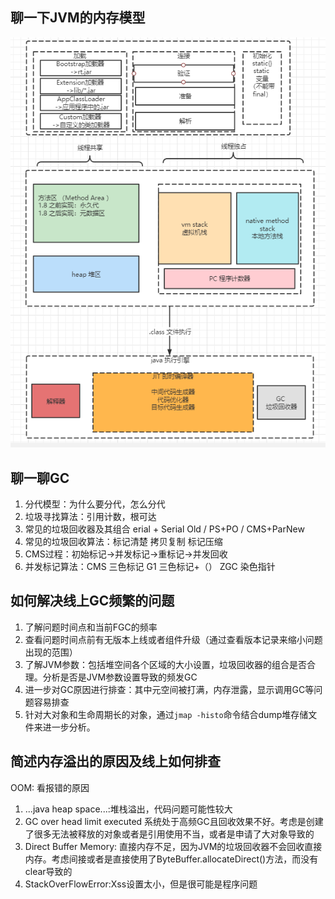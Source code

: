 ## 聊一下JVM的内存模型
![jvm内存模型](../../img/面试-JVM内存模型.PNG)


## 聊一聊GC

1. 分代模型：为什么要分代，怎么分代
2. 垃圾寻找算法：引用计数，根可达
3. 常见的垃圾回收器及其组合 erial + Serial Old / PS+PO / CMS+ParNew
4. 常见的垃圾回收算法：标记清楚 拷贝复制 标记压缩
5. CMS过程：初始标记->并发标记->重标记->并发回收
6. 并发标记算法：CMS 三色标记  G1 三色标记+（）  ZGC 染色指针

## 如何解决线上GC频繁的问题
1. 了解问题时间点和当前FGC的频率
2. 查看问题时间点前有无版本上线或者组件升级（通过查看版本记录来缩小问题出现的范围）
3. 了解JVM参数：包括堆空间各个区域的大小设置，垃圾回收器的组合是否合理。分析是否是JVM参数设置导致的频发GC
4. 进一步对GC原因进行排查：其中元空间被打满，内存泄露，显示调用GC等问题容易排查
5. 针对大对象和生命周期长的对象，通过`jmap -histo`命令结合dump堆存储文件来进一步分析。

## 简述内存溢出的原因及线上如何排查
OOM: 看报错的原因
1. ...java heap space...:堆栈溢出，代码问题可能性较大
2. GC over head limit executed 系统处于高频GC且回收效果不好。考虑是创建了很多无法被释放的对象或者是引用使用不当，或者是申请了大对象导致的
3. Direct Buffer Memory: 直接内存不足，因为JVM的垃圾回收器不会回收直接内存。考虑间接或者是直接使用了ByteBuffer.allocateDirect()方法，而没有clear导致的
4. StackOverFlowError:Xss设置太小，但是很可能是程序问题

